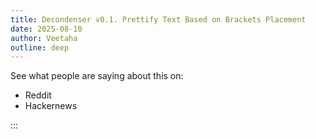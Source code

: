 ```yaml
---
title: Decondenser v0.1. Prettify Text Based on Brackets Placement
date: 2025-08-10
author: Veetaha
outline: deep
---
```


See what people are saying about this on:

- Reddit
- Hackernews

:::
